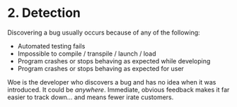 # 2. Detection

Discovering a bug usually occurs because of any of the following:

* Automated testing fails
* Impossible to compile / transpile / launch / load
* Program crashes or stops behaving as expected while developing
* Program crashes or stops behaving as expected for user

Woe is the developer who discovers a bug and has no idea when it was introduced. It could be *anywhere*. Immediate, obvious feedback makes it far easier to track down… and means fewer irate customers.
